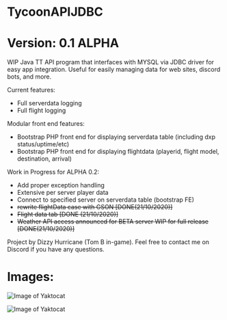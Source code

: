 # TycoonAPIJDBC
# Version: 0.1 ALPHA

WIP Java TT API program that interfaces with MYSQL via JDBC driver for easy app integration. Useful for easily managing data for web sites, discord bots, and more. 

Current features:
- Full serverdata logging 
- Full flight logging

Modular front end features:
- Bootstrap PHP front end for displaying serverdata table (including dxp status/uptime/etc)
- Bootstrap PHP front end for displaying flightdata (playerid, flight model, destination, arrival)

Work in Progress for ALPHA 0.2:
- Add proper exception handling
- Extensive per server player data
- Connect to specified server on serverdata table (bootstrap FE)
- <del>rewrite flightData case with GSON [DONE(21/10/2020)]
- <del>Flight data tab [DONE (21/10/2020)]
- <del>Weather API access announced for BETA server WIP for full release [DONE(21/10/2020)]

Project by Dizzy Hurricane (Tom B in-game). Feel free to contact me on Discord if you have any questions.

# Images:

![Image of Yaktocat](https://tycoonapifrontend.000webhostapp.com/dxp-page.PNG)

![Image of Yaktocat](https://tycoonapifrontend.000webhostapp.com/flight-page.PNG)

